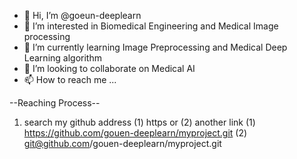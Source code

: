 - 👋 Hi, I’m @goeun-deeplearn
- 👀 I’m interested in Biomedical Engineering and Medical Image processing
- 🌱 I’m currently learning Image Preprocessing and Medical Deep Learning algorithm
- 💞️ I’m looking to collaborate on Medical AI
- 📫 How to reach me ...

--Reaching Process--
1. search my github address (1) https or (2) another link
(1) https://github.com/gouen-deeplearn/myproject.git
(2) git@github.com/gouen-deeplearn/myproject.git


<!---
goeun-deeplearn/goeun-deeplearn is a ✨ special ✨ repository because its `README.md` (this file) appears on your GitHub profile.
You can click the Preview link to take a look at your changes.
--->
